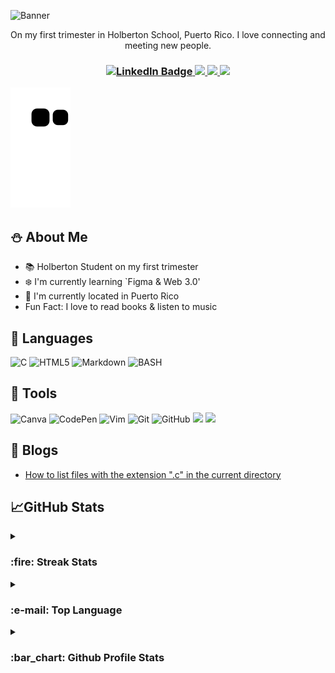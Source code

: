 ![Banner](https://user-images.githubusercontent.com/96942307/193466308-c4f6a930-8ac9-49fd-a950-eb553ec861a5.png)


<p align="center"> On my first trimester in Holberton School, Puerto Rico. I love connecting and meeting new people. </p>
<h3 align="center">
<a href="https://www.linkedin.com/in/lizbeth-garcia-53657a22a/">
<img src="https://img.shields.io/badge/LinkedIn-blue?style=for-the-badge&logo=linkedin&logoColor=white" alt="LinkedIn Badge"/>
</a>

<a href="mailto: lizbethgarcialebron@gmail.com">
<img src="https://img.shields.io/badge/Gmail-D14836?style=for-the-badge&logo=gmail&logoColor=white">
</a>

<a href="https://www.instagram.com/lizzgarleb/">
<img src="https://img.shields.io/badge/Instagram-E4405F?style=for-the-badge&logo=instagram&logoColor=white"/>
</a>

<a href="https://twitter.com/LizzGarleb">
  <img src="https://img.shields.io/badge/twitter-%231DA1F2.svg?&style=for-the-badge&logo=twitter&logoColor=white" />
</a>
</h3>

![Snake animation](https://github.com/Lizz3108/Lizz3108/blob/output/github-contribution-grid-snake.svg)

## :snowman: About Me
- 📚 Holberton Student on my first trimester
- :snowflake: I'm currently learning `Figma & Web 3.0'
- 📍 I'm currently located in Puerto Rico
- Fun Fact: I love to read books & listen to music

## 🌱 Languages
![C](https://img.shields.io/badge/c-%2300599C.svg?style=for-the-badge&logo=c&logoColor=white)
![HTML5](https://img.shields.io/badge/html5-%23E34F26.svg?style=for-the-badge&logo=html5&logoColor=white)
![Markdown](https://img.shields.io/badge/markdown-%23000000.svg?style=for-the-badge&logo=markdown&logoColor=white)
 <img alt="BASH" src="https://img.shields.io/badge/BASH-%234EAA25.svg?&style=for-the-badge&logo=gnubash&logoColor=white"/><br>

 ## 🧰 Tools
 ![Canva](https://img.shields.io/badge/Canva-%2300C4CC.svg?style=for-the-badge&logo=Canva&logoColor=white)
 ![CodePen](https://img.shields.io/badge/Codepen-000000?style=for-the-badge&logo=codepen&logoColor=white)
 ![Vim](https://img.shields.io/badge/VIM-%2311AB00.svg?style=for-the-badge&logo=vim&logoColor=white)
 ![Git](https://img.shields.io/badge/git-%23F05033.svg?style=for-the-badge&logo=git&logoColor=white)
 ![GitHub](https://img.shields.io/badge/github-%23121011.svg?style=for-the-badge&logo=github&logoColor=white)
 <img src="http://img.shields.io/badge/-VAGRANT-blue?style=flat&logo=VAGRANT">
 <img src="http://img.shields.io/badge/-LINUX-black?style=flat&logo=LINUX">
 
 
 ## 📝 Blogs
- [How to list files with the extension "​.c" in the current directory](https://www.linkedin.com/pulse/how-list-files-extension-c-current-directory-lizbeth-garcia/?trackingId=mKwjGJx5QGSu2v8o3oH3sA%3D%3D)

## 📈GitHub Stats

<details><summary><h3> :fire: Streak Stats</h3></summary>

----	

<p align="center"><img src="https://github-readme-streak-stats.herokuapp.com/?user=lizz3108&theme=tokyonight" alt="Streak Stats"/></p>

</details>

<details><summary><h3> :e-mail: Top Language </h3></summary>

----

<p align="center"><img src="https://github-readme-stats.vercel.app/api/top-langs?username=lizz3108&show_icons=true&locale=en&layout=compact&theme=tokyonight" alt="Top Language" width=600 height=180/></p>

</details>

<details><summary><h3> :bar_chart: Github Profile Stats </h3></summary>

----

<p align="center"><img src="https://github-readme-stats.vercel.app/api?username=lizz3108&show_icons=true&theme=tokyonight" alt="Github Profile Stats"/></p>

</details>

<br><br>


<!---
Lizz3108/Lizz3108 is a ✨ special ✨ repository because its `README.md` (this file) appears on your GitHub profile.
You can click the Preview link to take a look at your changes.
--->
